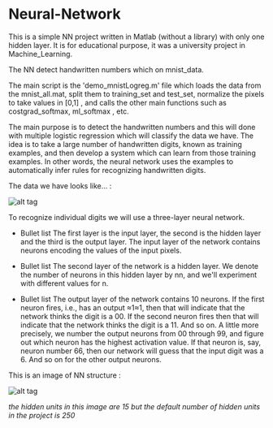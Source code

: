 # Neural-Network

This is a simple NN project written in Matlab (without a library) with only one hidden layer. 
It is for educational purpose, it was a university project in Machine_Learning.

The NN detect handwritten numbers which on mnist_data.

The main script is the 'demo_mnistLogreg.m' file which loads the data from the mnist_all.mat, split them to training_set and test_set, normalize the pixels to take values in [0,1] , and calls the other main functions such as costgrad_softmax, ml_softmax , etc.

The main purpose is to detect the handwritten numbers and this will done with multiple logistic regression which will classify the data we have. The idea is to take a large number of handwritten digits, known as training examples, and then develop a system which can learn from those training examples. In other words, the neural network uses the examples to automatically infer rules for recognizing handwritten digits.

The data we have looks like... :

![alt tag](http://neuralnetworksanddeeplearning.com/images/mnist_100_digits.png)


To recognize individual digits we will use a three-layer neural network. 

* Bullet list The first layer is the input layer, the second is the hidden layer and the third is the output layer. The input layer of the network contains neurons encoding the values of the input pixels. 

* Bullet list The second layer of the network is a hidden layer. We denote the number of neurons in this hidden layer by nn, and we'll experiment with different values for n.

* Bullet list The output layer of the network contains 10 neurons. If the first neuron fires, i.e., has an output ≈1≈1, then that will indicate that the network thinks the digit is a 00. If the second neuron fires then that will indicate that the network thinks the digit is a 11. And so on. A little more precisely, we number the output neurons from 00 through 99, and figure out which neuron has the highest activation value. If that neuron is, say, neuron number 66, then our network will guess that the input digit was a 6. And so on for the other output neurons.

This is an image of NN structure :

![alt tag](http://neuralnetworksanddeeplearning.com/images/tikz12.png)

*the hidden units in this image are 15 but the default number of hidden units in the project is 250*


